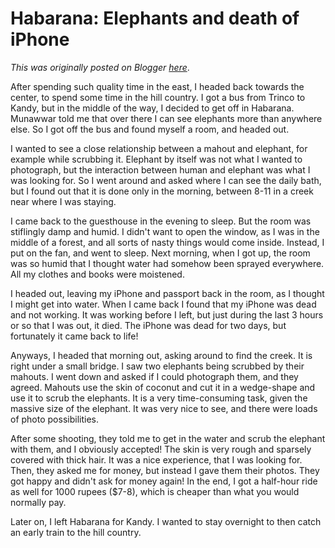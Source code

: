 # Habarana: Elephants and death of iPhone

*This was originally posted on Blogger [here](https://photopensieve.blogspot.com/2012/02/habarana-elephants-and-death-of-iphone.html)*.

After spending such quality time in the east, I headed back towards the center, to spend some time in the hill country. I got a bus from Trinco to Kandy, but in the middle of the way, I decided to get off in Habarana. Munawwar told me that over there I can see elephants more than anywhere else. So I got off the bus and found myself a room, and headed out.

I wanted to see a close relationship between a mahout and elephant, for example while scrubbing it. Elephant by itself was not what I wanted to photograph, but the interaction between human and elephant was what I was looking for. So I went around and asked where I can see the daily bath, but I found out that it is done only in the morning, between 8-11 in a creek near where I was staying.

I came back to the guesthouse in the evening to sleep. But the room was stiflingly damp and humid. I didn't want to open the window, as I was in the middle of a forest, and all sorts of nasty things would come inside. Instead, I put on the fan, and went to sleep. Next morning, when I got up, the room was so humid that I thought water had somehow been sprayed everywhere. All my clothes and books were moistened.

I headed out, leaving my iPhone and passport back in the room, as I thought I might get into water. When I came back I found that my iPhone was dead and not working. It was working before I left, but just during the last 3 hours or so that I was out, it died. The iPhone was dead for two days, but fortunately it came back to life!

Anyways, I headed that morning out, asking around to find the creek. It is right under a small bridge. I saw two elephants being scrubbed by their mahouts. I went down and asked if I could photograph them, and they agreed. Mahouts use the skin of coconut and cut it in a wedge-shape and use it to scrub the elephants. It is a very time-consuming task, given the massive size of the elephant. It was very nice to see, and there were loads of photo possibilities.

After some shooting, they told me to get in the water and scrub the elephant with them, and I obviously accepted! The skin is very rough and sparsely covered with thick hair. It was a nice experience, that I was looking for. Then, they asked me for money, but instead I gave them their photos. They got happy and didn't ask for money again! In the end, I got a half-hour ride as well for 1000 rupees ($7-8), which is cheaper than what you would normally pay.

Later on, I left Habarana for Kandy. I wanted to stay overnight to then catch an early train to the hill country.
